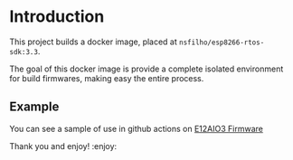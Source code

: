 # Introduction

This project builds a docker image, placed at `nsfilho/esp8266-rtos-sdk:3.3`.

The goal of this docker image is provide a complete isolated environment for build firmwares, making easy the entire process.

## Example

You can see a sample of use in github actions on [E12AIO3 Firmware](https://github.com/e12aio3)

Thank you and enjoy! :enjoy:
